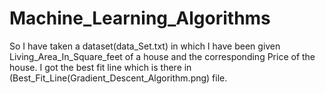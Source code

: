 # Machine_Learning_Algorithms

So I have taken a dataset(data_Set.txt) in which I have been given Living_Area_In_Square_feet
of a house and the corresponding Price of the house. I got the best fit line which is there in (Best_Fit_Line(Gradient_Descent_Algorithm.png) file.
